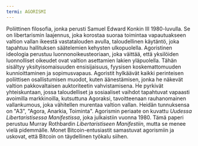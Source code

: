 ```yaml
---
termi: AGORISMI
---
```


Poliittinen filosofia, jonka perusti Samuel Edward Konkin III 1980-luvulla. Se on libertarismin laajennus, joka korostaa suoraa toimintaa vapautuakseen valtion vallan ikeestä vastatalouden avulla, taloudellinen käytäntö, joka tapahtuu hallituksen säätelemien kehysten ulkopuolella. Agoristinen ideologia perustuu luonnonoikeusteoriaan, joka väittää, että yksilöiden luonnolliset oikeudet ovat valtion asettamien lakien yläpuolella. Tähän sisältyy yksityisomaisuuden ensisijaisuus, fyysisen koskemattomuuden kunnioittaminen ja sopimusvapaus. Agoristit hylkäävät kaikki perinteisen poliittisen osallistumisen muodot, kuten äänestämisen, jonka he näkevät valtion pakkovaltaisen auktoriteetin vahvistamisena. He pyrkivät yhteiskuntaan, jossa taloudelliset ja sosiaaliset vaihdot tapahtuvat vapaasti avoimilla markkinoilla, kutsuttuna Agoraksi, tavoitteenaan rauhanomainen vallankumous, joka vähitellen murentaa valtion vallan. Heidän tunnuksensa on "A3", "Agora, Anarkia, Toiminta". Agorismin periaate on kuvattu *Uudessa Libertaristisessa Manifestissa*, joka julkaistiin vuonna 1980. Tämä paperi perustuu Murray Rothbardin *Libertaristiseen Manifestiin*, mutta se menee vielä pidemmälle. Monet Bitcoin-entusiastit samastuvat agorismiin ja uskovat, että Bitcoin on täydellinen työkalu siihen.